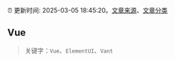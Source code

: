 :alarm_clock: 更新时间: 2025-03-05 18:45:20。[文章来源](/README.md)、[文章分类](/TAGS.md)

## Vue


> 关键字：`Vue`、`ElementUI`、`Vant`



